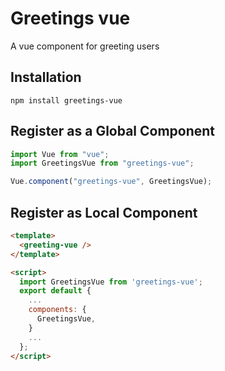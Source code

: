 # Greetings vue

A vue component for greeting users

## Installation

```
npm install greetings-vue
```

## Register as a Global Component

```js
import Vue from "vue";
import GreetingsVue from "greetings-vue";

Vue.component("greetings-vue", GreetingsVue);
```

## Register as Local Component

```html
<template>
  <greeting-vue />
</template>

<script>
  import GreetingsVue from 'greetings-vue';
  export default {
    ...
    components: {
      GreetingsVue,
    }
    ...
  };
</script>
```
